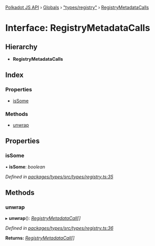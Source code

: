 [Polkadot JS API](../README.md) › [Globals](../globals.md) › ["types/registry"](../modules/_types_registry_.md) › [RegistryMetadataCalls](_types_registry_.registrymetadatacalls.md)

# Interface: RegistryMetadataCalls

## Hierarchy

* **RegistryMetadataCalls**

## Index

### Properties

* [isSome](_types_registry_.registrymetadatacalls.md#issome)

### Methods

* [unwrap](_types_registry_.registrymetadatacalls.md#unwrap)

## Properties

###  isSome

• **isSome**: *boolean*

*Defined in [packages/types/src/types/registry.ts:35](https://github.com/polkadot-js/api/blob/6aa0d90fc0/packages/types/src/types/registry.ts#L35)*

## Methods

###  unwrap

▸ **unwrap**(): *[RegistryMetadataCall](_types_registry_.registrymetadatacall.md)[]*

*Defined in [packages/types/src/types/registry.ts:36](https://github.com/polkadot-js/api/blob/6aa0d90fc0/packages/types/src/types/registry.ts#L36)*

**Returns:** *[RegistryMetadataCall](_types_registry_.registrymetadatacall.md)[]*
